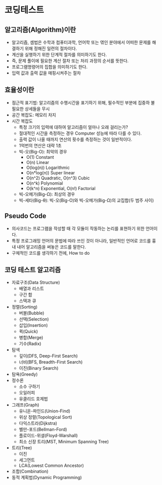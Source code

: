 # 코딩테스트
## 알고리즘(Algorithm)이란
  + 알고리즘, 셈법은 수학과 컴퓨터과학, 언어학 또는 엮인 분야에서 어떠한 문제를 해결하기 위해 정해진 일련의 절차이다. 
  + 계산을 실행하기 위한 단계적 절차를 의미하기도 한다. 
  + 즉, 문제 풀이에 필요한 계산 절차 또는 처리 과정의 순서를 뜻한다. 
  + 프로그램명령어의 집합을 의미하기도 한다.
  + 입력 값과 출력 값을 매핑시켜주는 절차
## 효율성이란
  + 점근적 표기법: 알고리즘의 수행시간을 표기하기 위해, 필수적인 부분에 집중하 불필요한 상세들을 무시
  + 공간 복잡도: 메모리 차지
  + 시간 복잡도
    + 특정 크기의 입력에 대하여 알고리즘이 얼마나 오래 걸리는가?
    + 절대적인 시간을 측정하는 경우 Computer 성능에 따라 다를 수 있다.
    + 출력 값이 나올 때까지 연산의 횟수를 측정하는 것이 일반적이다.
    + 1억번의 연산은 대략 1초
    + 빅-오(Big-O): 최악의 경우
      + O(1) Constant
      + O(n) Linear
      + O(log(n)) Logarithmic
      + O(n*log(n)) Super linear
      + O(n^2) Quadratic, O(n^3) Cubic
      + O(n^k) Polynomial
      + O(k^n) Exponential, O(n!) Factorial
    + 빅-오메가(Big-Ω): 최상의 경우
    + 빅-세타(Big-θ): 빅-오(Big-O)와 빅-오메가(Big-Ω)의 교집합(두 범주 사이)
## Pseudo Code
  + 의사코드는 프로그램을 작성할 때 각 모듈이 작동하는 논리를 표현하기 위한 언어이다. 
  + 특정 프로그래밍 언어의 문법에 따라 쓰인 것이 아니라, 일반적인 언어로 코드를 흉내 내어 알고리즘을 써놓은 코드를 말한다.
  + 구체적인 코드를 생각하기 전에, How to do
## 코딩 테스트 알고리즘
+ 자료구조(Data Structure)
  + 배열과 리스트
  + 구간 합
  + 스택과 큐
+ 정렬(Sorting)
  + 버블(Bubble)
  + 선택(Selection)
  + 삽입(Insertion)
  + 퀵(Quick)
  + 병합(Merge)
  + 기수(Radix)
+ 탐색
  + 깊이(DFS, Deep-First Search)
  + 너비(BFS, Breadth-First Search)
  + 이진(Binary Search)
+ 탐욕(Greedy)
+ 정수론
  + 소수 구하기
  + 오일러피
  + 유클리드 호제법
+ 그래프(Graph)
  + 유니온-파인드(Union-Find)
  + 위상 정렬(Topological Sort)
  + 다익스트라(Dijkstra)
  + 벨만-포드(Bellman-Ford)
  + 플로이드-위셜(Floyd-Warshall)
  + 최소 신장 트리(MST, Minimum Spanning Tree)
+ 트리(Tree)
  + 이진
  + 세그먼트
  + LCA(Lowest Common Ancestor)
+ 조합(Combination)
+ 동적 계획법(Dynamic Programming)
